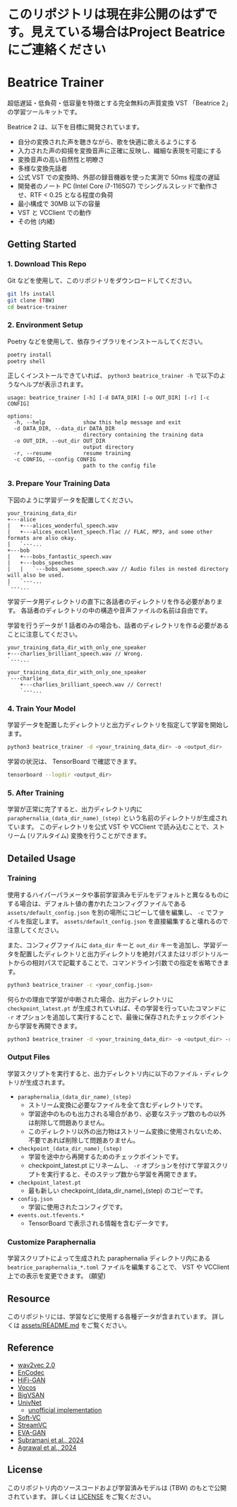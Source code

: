 # このリポジトリは現在非公開のはずです。見えている場合はProject Beatriceにご連絡ください

# Beatrice Trainer

超低遅延・低負荷・低容量を特徴とする完全無料の声質変換 VST 「Beatrice 2」の学習ツールキットです。

Beatrice 2 は、以下を目標に開発されています。

* 自分の変換された声を聴きながら、歌を快適に歌えるようにする
* 入力された声の抑揚を変換音声に正確に反映し、繊細な表現を可能にする
* 変換音声の高い自然性と明瞭さ
* 多様な変換先話者
* 公式 VST での変換時、外部の録音機器を使った実測で 50ms 程度の遅延
* 開発者のノート PC (Intel Core i7-1165G7) でシングルスレッドで動作させ、RTF < 0.25 となる程度の負荷
* 最小構成で 30MB 以下の容量
* VST と VCClient での動作
* その他 (内緒)

## Getting Started

### 1. Download This Repo

Git などを使用して、このリポジトリをダウンロードしてください。

```sh
git lfs install
git clone (TBW)
cd beatrice-trainer
```

### 2. Environment Setup

Poetry などを使用して、依存ライブラリをインストールしてください。
```sh
poetry install
poetry shell
```

正しくインストールできていれば、 `python3 beatrice_trainer -h` で以下のようなヘルプが表示されます。

```
usage: beatrice_trainer [-h] [-d DATA_DIR] [-o OUT_DIR] [-r] [-c CONFIG]

options:
  -h, --help            show this help message and exit
  -d DATA_DIR, --data_dir DATA_DIR
                        directory containing the training data
  -o OUT_DIR, --out_dir OUT_DIR
                        output directory
  -r, --resume          resume training
  -c CONFIG, --config CONFIG
                        path to the config file
```

### 3. Prepare Your Training Data

下図のように学習データを配置してください。

```
your_training_data_dir
+---alice
|   +---alices_wonderful_speech.wav
|   +---alices_excellent_speech.flac // FLAC, MP3, and some other formats are also okay.
|   `---...
+---bob
|   +---bobs_fantastic_speech.wav
|   +---bobs_speeches
|   |   `---bobs_awesome_speech.wav // Audio files in nested directory will also be used.
|   `---...
`---...
```

学習データ用ディレクトリの直下に各話者のディレクトリを作る必要があります。
各話者のディレクトリの中の構造や音声ファイルの名前は自由です。

学習を行うデータが 1 話者のみの場合も、話者のディレクトリを作る必要があることに注意してください。

```
your_training_data_dir_with_only_one_speaker
+---charlies_brilliant_speech.wav // Wrong.
`---...
```

```
your_training_data_dir_with_only_one_speaker
`---charlie
    +---charlies_brilliant_speech.wav // Correct!
    `---...
```

### 4. Train Your Model

学習データを配置したディレクトリと出力ディレクトリを指定して学習を開始します。

```sh
python3 beatrice_trainer -d <your_training_data_dir> -o <output_dir>
```

学習の状況は、 TensorBoard で確認できます。

```sh
tensorboard --logdir <output_dir>
```

### 5. After Training

学習が正常に完了すると、出力ディレクトリ内に `paraphernalia_(data_dir_name)_(step)` という名前のディレクトリが生成されています。
このディレクトリを公式 VST や VCClient で読み込むことで、ストリーム (リアルタイム) 変換を行うことができます。

## Detailed Usage

### Training

使用するハイパーパラメータや事前学習済みモデルをデフォルトと異なるものにする場合は、デフォルト値の書かれたコンフィグファイルである `assets/default_config.json` を別の場所にコピーして値を編集し、 `-c` でファイルを指定します。
`assets/default_config.json` を直接編集すると壊れるので注意してください。

また、コンフィグファイルに `data_dir` キーと `out_dir` キーを追加し、学習データを配置したディレクトリと出力ディレクトリを絶対パスまたはリポジトリルートからの相対パスで記載することで、コマンドライン引数での指定を省略できます。

```sh
python3 beatrice_trainer -c <your_config.json>
```

何らかの理由で学習が中断された場合、出力ディレクトリに `checkpoint_latest.pt` が生成されていれば、その学習を行っていたコマンドに `-r` オプションを追加して実行することで、最後に保存されたチェックポイントから学習を再開できます。

```sh
python3 beatrice_trainer -d <your_training_data_dir> -o <output_dir> -r
```

### Output Files

学習スクリプトを実行すると、出力ディレクトリ内に以下のファイル・ディレクトリが生成されます。

* `paraphernalia_(data_dir_name)_(step)`
  * ストリーム変換に必要なファイルを全て含むディレクトリです。
  * 学習途中のものも出力される場合があり、必要なステップ数のもの以外は削除して問題ありません。
  * このディレクトリ以外の出力物はストリーム変換に使用されないため、不要であれば削除して問題ありません。
* `checkpoint_(data_dir_name)_(step)`
  * 学習を途中から再開するためのチェックポイントです。
  * checkpoint_latest.pt にリネームし、 `-r` オプションを付けて学習スクリプトを実行すると、そのステップ数から学習を再開できます。
* `checkpoint_latest.pt`
  * 最も新しい checkpoint_(data_dir_name)_(step) のコピーです。
* `config.json`
  * 学習に使用されたコンフィグです。
* `events.out.tfevents.*`
  * TensorBoard で表示される情報を含むデータです。

### Customize Paraphernalia

学習スクリプトによって生成された paraphernalia ディレクトリ内にある `beatrice_paraphernalia_*.toml` ファイルを編集することで、 VST や VCClient 上での表示を変更できます。 (願望)

## Resource

このリポジトリには、学習などに使用する各種データが含まれています。
詳しくは [assets/README.md](/assets/README.md) をご覧ください。

## Reference

* [wav2vec 2.0](https://github.com/facebookresearch/fairseq)
* [EnCodec](https://github.com/facebookresearch/encodec)
* [HiFi-GAN](https://github.com/jik876/hifi-gan)
* [Vocos](https://github.com/gemelo-ai/vocos)
* [BigVSAN](https://github.com/sony/bigvsan)
* [UnivNet](https://arxiv.org/abs/2106.07889)
  * [unofficial implementation](https://github.com/maum-ai/univnet)
* [Soft-VC](https://arxiv.org/abs/2111.02392)
* [StreamVC](https://arxiv.org/abs/2401.03078)
* [EVA-GAN](https://arxiv.org/abs/2402.00892)
* [Subramani et al., 2024](https://arxiv.org/abs/2309.14507)
* [Agrawal et al., 2024](https://arxiv.org/abs/2401.10460)

## License

このリポジトリ内のソースコードおよび学習済みモデルは (TBW) のもとで公開されています。
詳しくは [LICENSE](/LICENSE) をご覧ください。
